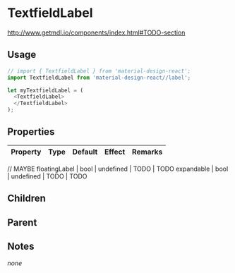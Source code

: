 # TextfieldLabel

http://www.getmdl.io/components/index.html#TODO-section


## Usage

```javascript
// import { TextfieldLabel } from 'material-design-react';
import TextfieldLabel from 'material-design-react//label';

let myTextfieldLabel = (
  <TextfieldLabel>
  </TextfieldLabel>
);
```



## Properties

Property | Type | Default | Effect | Remarks
-------- | -----| ------- | ------ | -------

// MAYBE
floatingLabel | bool | undefined | TODO | TODO
expandable | bool | undefined | TODO | TODO


## Children

## Parent

[](..//README.md)


## Notes

*none*
